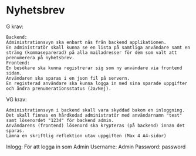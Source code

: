 # Nyhetsbrev

G krav:

    Backend:
    Administrationsvyn ska enbart nås från backend applikationen. 
    En administratör skall kunna se en lista på samtliga användare samt en sträng (kommaseparerad) på alla mailadresser för dem som valt att prenumerera på nyhetsbrev.
    Frontend:
    En besökare ska kunna registrerar sig som ny användare via frontend sidan.
    Användaren ska sparas i en json fil på servern. 
    En registerad användare ska kunna logga in med sina sparade uppgifter och ändra prenumerationsstatus (Ja/Nej).

VG krav:

    Administrationsvyn i backend skall vara skyddad bakom en inloggning.
    Det skall finnas en hårdkodad administratör med användarnamn "test" samt lösenordet "1234" för backend admin.
    Användarens (frontend) lösenord ska krypteras (på backend) innan det sparas.
    Lämna en skriftlig reflektion utav uppgiften (Max 4 A4-sidor)


Inlogg:
    För att logga in som Admin
    Username: Admin
    Password: password
